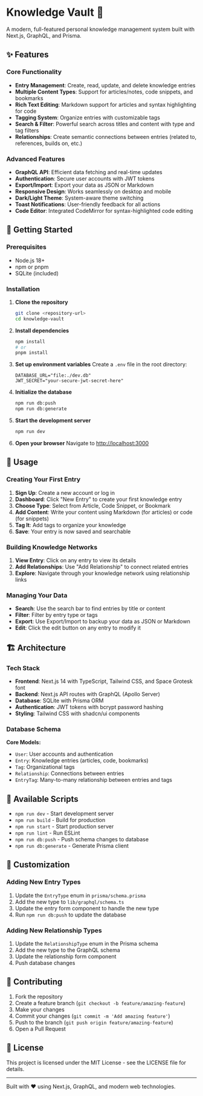 # Knowledge Vault 🧠

A modern, full-featured personal knowledge management system built with Next.js, GraphQL, and Prisma.

## ✨ Features

### Core Functionality

- **Entry Management**: Create, read, update, and delete knowledge entries
- **Multiple Content Types**: Support for articles/notes, code snippets, and bookmarks
- **Rich Text Editing**: Markdown support for articles and syntax highlighting for code
- **Tagging System**: Organize entries with customizable tags
- **Search & Filter**: Powerful search across titles and content with type and tag filters
- **Relationships**: Create semantic connections between entries (related to, references, builds on, etc.)

### Advanced Features

- **GraphQL API**: Efficient data fetching and real-time updates
- **Authentication**: Secure user accounts with JWT tokens
- **Export/Import**: Export your data as JSON or Markdown
- **Responsive Design**: Works seamlessly on desktop and mobile
- **Dark/Light Theme**: System-aware theme switching
- **Toast Notifications**: User-friendly feedback for all actions
- **Code Editor**: Integrated CodeMirror for syntax-highlighted code editing

## 🚀 Getting Started

### Prerequisites

- Node.js 18+
- npm or pnpm
- SQLite (included)

### Installation

1. **Clone the repository**

   ```bash
   git clone <repository-url>
   cd knowledge-vault
   ```

2. **Install dependencies**

   ```bash
   npm install
   # or
   pnpm install
   ```

3. **Set up environment variables**
   Create a `.env` file in the root directory:

   ```env
   DATABASE_URL="file:./dev.db"
   JWT_SECRET="your-secure-jwt-secret-here"
   ```

4. **Initialize the database**

   ```bash
   npm run db:push
   npm run db:generate
   ```

5. **Start the development server**

   ```bash
   npm run dev
   ```

6. **Open your browser**
   Navigate to [http://localhost:3000](http://localhost:3000)

## 📖 Usage

### Creating Your First Entry

1. **Sign Up**: Create a new account or log in
2. **Dashboard**: Click "New Entry" to create your first knowledge entry
3. **Choose Type**: Select from Article, Code Snippet, or Bookmark
4. **Add Content**: Write your content using Markdown (for articles) or code (for snippets)
5. **Tag It**: Add tags to organize your knowledge
6. **Save**: Your entry is now saved and searchable

### Building Knowledge Networks

1. **View Entry**: Click on any entry to view its details
2. **Add Relationships**: Use "Add Relationship" to connect related entries
3. **Explore**: Navigate through your knowledge network using relationship links

### Managing Your Data

- **Search**: Use the search bar to find entries by title or content
- **Filter**: Filter by entry type or tags
- **Export**: Use Export/Import to backup your data as JSON or Markdown
- **Edit**: Click the edit button on any entry to modify it

## 🏗️ Architecture

### Tech Stack

- **Frontend**: Next.js 14 with TypeScript, Tailwind CSS, and Space Grotesk font
- **Backend**: Next.js API routes with GraphQL (Apollo Server)
- **Database**: SQLite with Prisma ORM
- **Authentication**: JWT tokens with bcrypt password hashing
- **Styling**: Tailwind CSS with shadcn/ui components

### Database Schema

**Core Models:**

- `User`: User accounts and authentication
- `Entry`: Knowledge entries (articles, code, bookmarks)
- `Tag`: Organizational tags
- `Relationship`: Connections between entries
- `EntryTag`: Many-to-many relationship between entries and tags

## 🔧 Available Scripts

- `npm run dev` - Start development server
- `npm run build` - Build for production
- `npm run start` - Start production server
- `npm run lint` - Run ESLint
- `npm run db:push` - Push schema changes to database
- `npm run db:generate` - Generate Prisma client

## 🎨 Customization

### Adding New Entry Types

1. Update the `EntryType` enum in `prisma/schema.prisma`
2. Add the new type to `lib/graphql/schema.ts`
3. Update the entry form component to handle the new type
4. Run `npm run db:push` to update the database

### Adding New Relationship Types

1. Update the `RelationshipType` enum in the Prisma schema
2. Add the new type to the GraphQL schema
3. Update the relationship form component
4. Push database changes

## 🤝 Contributing

1. Fork the repository
2. Create a feature branch (`git checkout -b feature/amazing-feature`)
3. Make your changes
4. Commit your changes (`git commit -m 'Add amazing feature'`)
5. Push to the branch (`git push origin feature/amazing-feature`)
6. Open a Pull Request

## 📝 License

This project is licensed under the MIT License - see the LICENSE file for details.

---

Built with ❤️ using Next.js, GraphQL, and modern web technologies.
